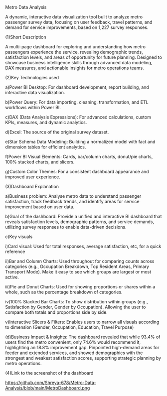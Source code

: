 Metro Data Analysis


A dynamic, interactive data visualization tool built to analyze metro passenger survey data, focusing on user feedback, travel patterns, and demand for service improvements, based on 1,227 survey responses.

(1)Short Description

A multi-page dashboard for exploring and understanding how metro passengers experience the service, revealing demographic trends, satisfaction levels, and areas of opportunity for future planning. Designed to showcase business intelligence skills through advanced data modeling, DAX measures, and actionable insights for metro operations teams.



(2)Key Technologies used


a)Power BI Desktop: For dashboard development, report building, and interactive data visualization.

b)Power Query: For data importing, cleaning, transformation, and ETL workflows within Power BI.

c)DAX (Data Analysis Expressions): For advanced calculations, custom KPIs, measures, and dynamic analytics.

d)Excel: The source of the original survey dataset.

e)Star Schema Data Modeling: Building a normalized model with fact and dimension tables for efficient analytics.

f)Power BI Visual Elements: Cards, bar/column charts, donut/pie charts, 100% stacked charts, and slicers.

g)Custom Color Themes: For a consistent dashboard appearance and improved user experience.



(3)Dashboard Explanation


a)Business problem: Analyse metro data to understand passenger satisfaction, track feedback trends, and identify areas for service improvement based on user data.

b)Goal of the dashboard: Provide a unified and interactive BI dashboard that reveals satisfaction levels, demographic patterns, and service demands, utilizing survey responses to enable data-driven decisions.

c)Key visuals 


   i)Card visual: Used for total responses, average satisfaction, etc, for a quick reference

   ii)Bar and Column Charts: Used throughout for comparing counts across categories (e.g., Occupation Breakdown, Top Resident    Areas, Primary Transport Mode). Make it easy to see which groups are largest or most active.

   iii)Pie and Donut Charts: Used for showing proportions or shares within a whole, such as the percentage breakdown of          categories.

   iv)100% Stacked Bar Charts: To show distribution within groups (e.g., Satisfaction by Gender, Gender by Occupation).          Allowing the user to compare both totals and proportions side by side.

   v)Interactive Slicers & Filters: Enables users to narrow all visuals according to dimension (Gender, Occupation,              Education, Travel Purpose)


(d)Business Impact & Insights: The dashboard revealed that while 93.4% of users find the metro convenient, only 74.6% would recommend it, highlighting an 18.8% improvement gap. Pinpointed high-demand areas for feeder and extended services, and showed demographics with the strongest and weakest satisfaction scores, supporting strategic planning by metro operations.



(4)Link to the screenshot of the dashboard

https://github.com/Shreya-678/Metro-Data-Analysis/blob/main/MetroDashboard.png


